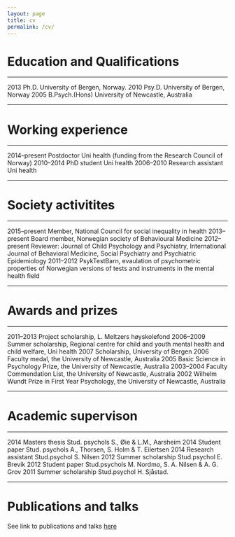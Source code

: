 ```yaml
---
layout: page
title: cv
permalink: /cv/
---
```



Education and Qualifications
============================

  ------ ---------------- ------------------------------------
  2013   Ph.D.            University of Bergen, Norway.
  2010   Psy.D.           University of Bergen, Norway
  2005   B.Psych.(Hons)   University of Newcastle, Australia
  ------ ---------------- ------------------------------------

Working experience
==================

  -------------- -------------------- ----------------------------------------------------------
  2014–present   Postdoctor           Uni health (funding from the Research Council of Norway)
  2010–2014      PhD student          Uni health
  2006–2010      Research assistant   Uni health
  -------------- -------------------- ----------------------------------------------------------

Society activitites
===================

  -------------- ----------------------------------------------------------------------------------------------------------------------------------------------------
  2015–present   Member, National Council for social inequality in health
  2013–present   Board member, Norwegian society of Behavioural Medicine
  2012–present   Reviewer: Journal of Child Psychology and Psychiatry, International Journal of Behavioral Medicine, Social Psychiatry and Psychiatric Epidemiology
  2011–2012      PsykTestBarn, evaulation of psychometric properties of Norwegian versions of tests and instruments in the mental health field
  -------------- ----------------------------------------------------------------------------------------------------------------------------------------------------

Awards and prizes
=================

  ----------- -----------------------------------------------------------------------------------------------------
  2011–2013   Project scholarship, L. Meltzers høyskolefond
  2006–2009   Summer scholarship, Regional centre for child and youth mental health and child welfare, Uni health
  2007        Scholarship, University of Bergen
  2006        Faculty medal, the University of Newcastle, Australia
  2005        Basic Science in Psychology Prize, the University of Newcastle, Australia
  2003–2004   Faculty Commendation List, the University of Newcastle, Australia
  2002        Wilhelm Wundt Prize in First Year Psychology, the University of Newcastle, Australia
  ----------- -----------------------------------------------------------------------------------------------------

Academic supervison
===================

  ------ -------------------- ----------------------------------------------------
  2014   Masters thesis       Stud. psychols S., Øie & L.M., Aarsheim
  2014   Student paper        Stud. psychols A., Thorsen, S. Holm & T. Eilertsen
  2014   Research assistant   Stud.psychol S. Nilsen
  2012   Summer scholarship   Stud.psychol E. Brevik
  2012   Student paper        Stud.psychols M. Nordmo, S. A. Nilsen & A. G. Grov
  2011   Summer scholarship   Stud.psychol H. Sjåstad.
  ------ -------------------- ----------------------------------------------------

Publications and talks
============================

See link to publications and talks [here](http://www.cristin.no/as/WebObjects/cristin.woa/wa/fres?sort=ar&pnr=47019&la=no&action=sok">Publications</a>)
